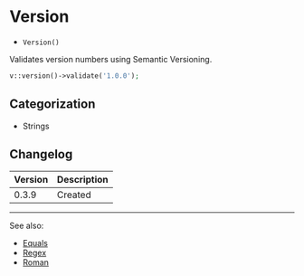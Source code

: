 # Version

- `Version()`

Validates version numbers using Semantic Versioning.

```php
v::version()->validate('1.0.0');
```

## Categorization

- Strings

## Changelog

Version | Description
--------|-------------
  0.3.9 | Created

***
See also:

- [Equals](Equals.md)
- [Regex](Regex.md)
- [Roman](Roman.md)
